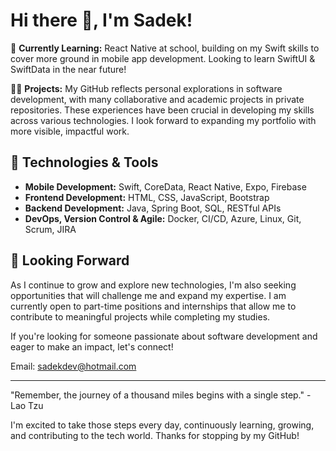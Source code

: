 # Hi there 👋, I'm Sadek!

🌱 **Currently Learning:** React Native at school, building on my Swift skills to cover more ground in mobile app development. Looking to learn SwiftUI & SwiftData in the near future!

👨‍💻 **Projects:** My GitHub reflects personal explorations in software development, with many collaborative and academic projects in private repositories. These experiences have been crucial in developing my skills across various technologies. I look forward to expanding my portfolio with more visible, impactful work.

## 🔧 Technologies & Tools
- **Mobile Development:** Swift, CoreData, React Native, Expo, Firebase
- **Frontend Development:** HTML, CSS, JavaScript, Bootstrap
- **Backend Development:** Java, Spring Boot, SQL, RESTful APIs
- **DevOps, Version Control & Agile:** Docker, CI/CD, Azure, Linux, Git, Scrum, JIRA

## 🔭 **Looking Forward**
As I continue to grow and explore new technologies, I'm also seeking opportunities that will challenge me and expand my expertise. I am currently open to part-time positions and internships that allow me to contribute to meaningful projects while completing my studies.

If you're looking for someone passionate about software development and eager to make an impact, let's connect!

Email: sadekdev@hotmail.com

---

"Remember, the journey of a thousand miles begins with a single step." - Lao Tzu

I'm excited to take those steps every day, continuously learning, growing, and contributing to the tech world. Thanks for stopping by my GitHub!
